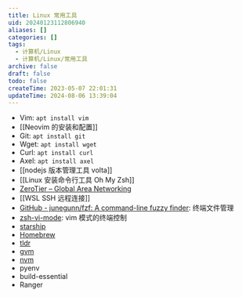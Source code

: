 ```yaml
---
title: Linux 常用工具
uid: 20240123112806940
aliases: []
categories: []
tags:
  - 计算机/Linux
  - 计算机/Linux/常用工具
archive: false
draft: false
todo: false
createTime: 2023-05-07 22:01:31
updateTime: 2024-08-06 13:39:04
---
```


- Vim: `apt install vim`
- [[Neovim 的安装和配置]]
- Git: `apt install git`
- Wget: `apt install wget`
- Curl: `apt install curl`
- Axel: `apt install axel`
- [[nodejs 版本管理工具 volta]]
- [[Linux 安装命令行工具 Oh My Zsh]]
- [ZeroTier – Global Area Networking](https://www.zerotier.com/)
- [[WSL SSH 远程连接]]
- [GitHub - junegunn/fzf: A command-line fuzzy finder](https://github.com/junegunn/fzf#installation):
  终端文件管理
- [zsh-vi-mode](https://github.com/jeffreytse/zsh-vi-mode): vim 模式的终端控制
- [starship](https://github.com/starship/starship)
- [Homebrew](https://brew.sh/)
- [tldr](https://github.com/tldr-pages/tldr)
- [gvm](https://github.com/moovweb/gvm)
- [nvm](https://github.com/nvm-sh/nvm)
- pyenv
- build-essential
- Ranger
